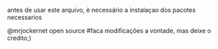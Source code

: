 antes de usar este arquivo, è necessário a instalaçao dos pacotes necessarios


@mrjockernet
open source
#faca modificações a vontade, mas deixe o credito;)

